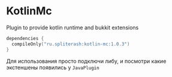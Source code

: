 # KotlinMc
Plugin to provide kotlin runtime and bukkit extensions

```kotlin
dependencies {
  compileOnly("ru.spliterash:kotlin-mc:1.0.3")
}
```

Для использования просто подключи либу, и посмотри какие экстеншены появились у `JavaPlugin`
